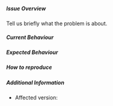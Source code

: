 ##### Issue Overview

Tell us briefly what the problem is about.

##### Current Behaviour

 
##### Expected Behaviour
 

##### How to reproduce  
 

##### Additional Information

* Affected version: 